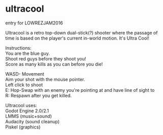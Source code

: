 # ultracool
entry for LOWREZJAM2016

Ultracool is a retro top-down dual-stick(?) shooter where the passage of time is based on the player's current in-world motion. It's Ultra Cool!

Instructions:  
You are the blue guy.  
Shoot red guys before they shoot you!  
Score as many kills as you can before you die!  

WASD- Movement  
Aim your shot with the mouse pointer.  
Left click to shoot  
E: Hop-Swap with an enemy you're pointing at and have line of sight to  
R: Respawn after you get killed.  

Ultracool uses:  
  Godot Engine 2.0/2.1  
  LMMS (music+sound)  
  Audacity (sound cleanup)  
  Piskel (graphics)  
  
